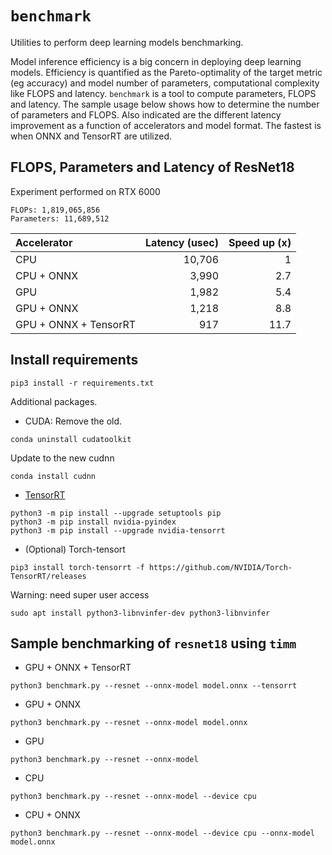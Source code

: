 # `benchmark`
Utilities to perform deep learning models benchmarking.

Model inference efficiency is a big concern in deploying deep learning models. Efficiency is quantified as the Pareto-optimality of the target metric (eg accuracy) and model number of parameters, computational complexity like FLOPS and latency. `benchmark` is a tool to compute parameters, FLOPS and latency. The sample usage below shows how to determine the number of parameters and FLOPS. Also indicated are the different latency improvement as a function of accelerators and model format. The fastest is when ONNX and TensorRT are utilized.

## FLOPS, Parameters and Latency of ResNet18

Experiment performed on RTX 6000
```
FLOPs: 1,819,065,856
Parameters: 11,689,512
```

| **Accelerator** | **Latency (usec)** | Speed up (x) |
| :--- | ---: | --: |
| CPU | 10,706 | 1 |
| CPU + ONNX | 3,990 | 2.7 |
| GPU | 1,982 | 5.4 |
| GPU + ONNX | 1,218 | 8.8 |
| GPU + ONNX + TensorRT | 917 | 11.7 |




## Install requirements
```
pip3 install -r requirements.txt
```

Additional packages.

- CUDA:
Remove the old.
```
conda uninstall cudatoolkit
```
Update to the new cudnn
```
conda install cudnn
```

- [TensorRT](https://docs.nvidia.com/deeplearning/tensorrt/install-guide/index.html#installing-pip)
```
python3 -m pip install --upgrade setuptools pip
python3 -m pip install nvidia-pyindex
python3 -m pip install --upgrade nvidia-tensorrt
```

- (Optional) Torch-tensort
```
pip3 install torch-tensorrt -f https://github.com/NVIDIA/Torch-TensorRT/releases
```
Warning: need super user access
```
sudo apt install python3-libnvinfer-dev python3-libnvinfer 
```

## Sample benchmarking of `resnet18` using `timm`

- GPU + ONNX + TensorRT
```
python3 benchmark.py --resnet --onnx-model model.onnx --tensorrt
```

- GPU + ONNX
```
python3 benchmark.py --resnet --onnx-model model.onnx
```

- GPU 
```
python3 benchmark.py --resnet --onnx-model
```

- CPU 
```
python3 benchmark.py --resnet --onnx-model --device cpu
```

- CPU + ONNX
```
python3 benchmark.py --resnet --onnx-model --device cpu --onnx-model model.onnx
```



